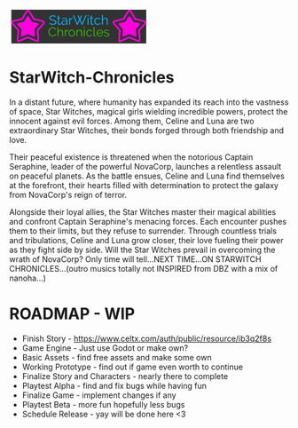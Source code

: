 ![StarWitch Chronicles](assets/img/logo.png)
# StarWitch-Chronicles

In a distant future, where humanity has expanded its reach into the vastness of space, Star Witches, magical girls wielding incredible powers, protect the innocent against evil forces. Among them, Celine and Luna are two extraordinary Star Witches, their bonds forged through both friendship and love.

Their peaceful existence is threatened when the notorious Captain Seraphine, leader of the powerful NovaCorp, launches a relentless assault on peaceful planets. As the battle ensues, Celine and Luna find themselves at the forefront, their hearts filled with determination to protect the galaxy from NovaCorp's reign of terror.

Alongside their loyal allies, the Star Witches master their magical abilities and confront Captain Seraphine's menacing forces. Each encounter pushes them to their limits, but they refuse to surrender. Through countless trials and tribulations, Celine and Luna grow closer, their love fueling their power as they fight side by side. Will the Star Witches prevail in overcoming the wrath of NovaCorp? Only time will tell...NEXT TIME...ON STARWITCH CHRONICLES...(outro musics totally not INSPIRED from DBZ with a mix of nanoha...)

# ROADMAP - WIP
- Finish Story - https://www.celtx.com/auth/public/resource/ib3q2f8s
- Game Engine - Just use Godot or make own?
- Basic Assets - find free assets and make some own
- Working Prototype - find out if game even worth to continue
- Finalize Story and Characters - nearly there to complete
- Playtest Alpha - find and fix bugs while having fun
- Finalize Game - implement changes if any
- Playtest Beta - more fun hopefully less bugs
- Schedule Release - yay will be done here <3

